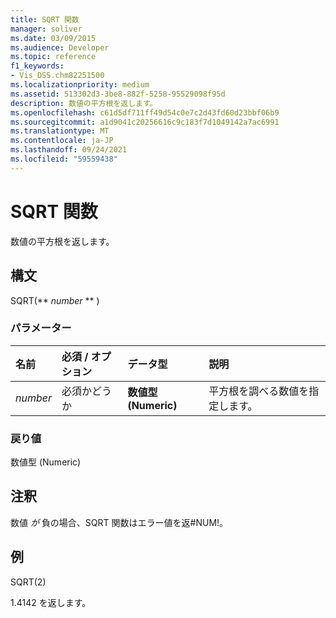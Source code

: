 ```yaml
---
title: SQRT 関数
manager: soliver
ms.date: 03/09/2015
ms.audience: Developer
ms.topic: reference
f1_keywords:
- Vis_DSS.chm82251500
ms.localizationpriority: medium
ms.assetid: 513302d3-3be8-882f-5258-95529098f95d
description: 数値の平方根を返します。
ms.openlocfilehash: c61d5df711ff49d54c0e7c2d43fd60d23bbf06b9
ms.sourcegitcommit: a1d9041c20256616c9c183f7d1049142a7ac6991
ms.translationtype: MT
ms.contentlocale: ja-JP
ms.lasthandoff: 09/24/2021
ms.locfileid: "59559438"
---
```

# <a name="sqrt-function"></a>SQRT 関数

数値の平方根を返します。 
  
## <a name="syntax"></a>構文

SQRT(** *number* ** ) 
  
### <a name="parameters"></a>パラメーター

|**名前**|**必須 / オプション**|**データ型**|**説明**|
|:-----|:-----|:-----|:-----|
| _number_ <br/> |必須かどうか  <br/> |**数値型 (Numeric)** <br/> |平方根を調べる数値を指定します。  <br/> |
   
### <a name="return-value"></a>戻り値

数値型 (Numeric)
  
## <a name="remarks"></a>注釈

数値  _が_ 負の場合、SQRT 関数はエラー値を返#NUM!。 
  
## <a name="example"></a>例

SQRT(2) 
  
1.4142 を返します。 
  

